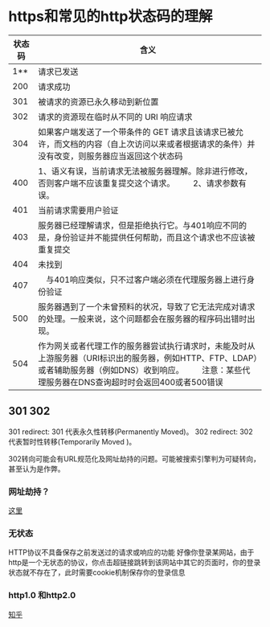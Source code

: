 # https和常见的http状态码的理解

|状态码|含义|
|---|---|
|1**|请求已发送|
|200|请求成功|
|301|被请求的资源已永久移动到新位置|
|302|请求的资源现在临时从不同的 URI 响应请求|
|304|如果客户端发送了一个带条件的 GET 请求且该请求已被允许，而文档的内容（自上次访问以来或者根据请求的条件）并没有改变，则服务器应当返回这个状态码|
|400|1、语义有误，当前请求无法被服务器理解。除非进行修改，否则客户端不应该重复提交这个请求。 　　2、请求参数有误。|
|401|当前请求需要用户验证|
|403|服务器已经理解请求，但是拒绝执行它。与401响应不同的是，身份验证并不能提供任何帮助，而且这个请求也不应该被重复提交|
|404|未找到|
|407|　与401响应类似，只不过客户端必须在代理服务器上进行身份验证|
|500|服务器遇到了一个未曾预料的状况，导致了它无法完成对请求的处理。一般来说，这个问题都会在服务器的程序码出错时出现。|
|504|作为网关或者代理工作的服务器尝试执行请求时，未能及时从上游服务器（URI标识出的服务器，例如HTTP、FTP、LDAP）或者辅助服务器（例如DNS）收到响应。 　　注意：某些代理服务器在DNS查询超时时会返回400或者500错误|

## 301 302

301 redirect: 301 代表永久性转移(Permanently Moved)。
302 redirect: 302 代表暂时性转移(Temporarily Moved )。

302转向可能会有URL规范化及网址劫持的问题。可能被搜索引擎判为可疑转向，甚至认为是作弊。

### 网址劫持？

[这里](http://blog.csdn.net/qmhball/article/details/7838989)

### 无状态
HTTP协议不具备保存之前发送过的请求或响应的功能
好像你登录某网站，由于http是一个无状态的协议，你点击超链接跳转到该网站中其它的页面时，你的登录状态就不存在了，此时需要cookie机制保存你的登录信息

### http1.0 和http2.0

[知乎](https://www.zhihu.com/question/34074946)

